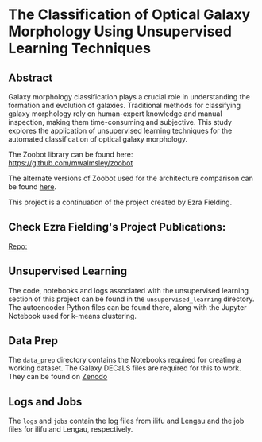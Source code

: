 # The Classification of Optical Galaxy Morphology Using Unsupervised Learning Techniques

## Abstract
Galaxy morphology classification plays a crucial role in understanding the formation and evolution of galaxies. Traditional methods for classifying galaxy morphology rely on human-expert knowledge and manual inspection, making them time-consuming and subjective. This study explores the application of unsupervised learning techniques for the automated classification of optical galaxy morphology.

The Zoobot library can be found here: https://github.com/mwalmsley/zoobot

The alternate versions of Zoobot used for the architecture comparison can be found [here](https://github.com/ezrafielding/zoobot-arch-comp).

This project is a continuation of the project created by Ezra Fielding. 

## Check Ezra Fielding's Project Publications:
[Repo: ](https://github.com/ezrafielding/GalaxyClassification.md)

## Unsupervised Learning
The code, notebooks and logs associated with the unsupervised learning section of this project can be found in the ```unsupervised_learning``` directory.
The autoencoder Python files can be found there, along with the Jupyter Notebook used for k-means clustering.

## Data Prep
The ```data_prep``` directory contains the Notebooks required for creating a working dataset.
The Galaxy DECaLS files are required for this to work. They can be found on [Zenodo](https://zenodo.org/record/4573248)

## Logs and Jobs
The ```logs``` and ```jobs``` contain the log files from ilifu and Lengau and the job files for ilifu and Lengau, respectively.
